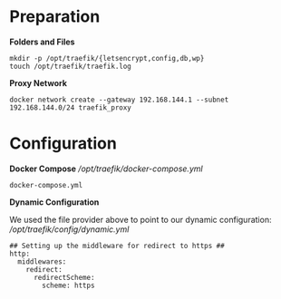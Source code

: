 # Preparation

**Folders and Files**
```
mkdir -p /opt/traefik/{letsencrypt,config,db,wp}
touch /opt/traefik/traefik.log
```

**Proxy Network**
```
docker network create --gateway 192.168.144.1 --subnet 192.168.144.0/24 traefik_proxy
```

# Configuration

**Docker Compose**
*/opt/traefik/docker-compose.yml*

```
docker-compose.yml
```

**Dynamic Configuration**

We used the file provider above to point to our dynamic configuration:
*/opt/traefik/config/dynamic.yml*

```
## Setting up the middleware for redirect to https ##
http:
  middlewares:
    redirect:
      redirectScheme:
        scheme: https
```